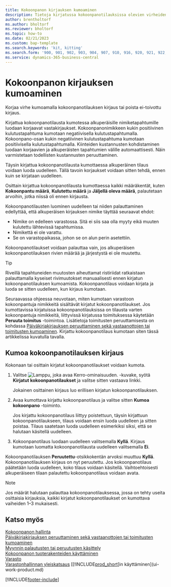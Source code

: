 ```yaml
---
title: Kokoonpanon kirjauksen kumoaminen
description: Tietoja kirjatussa kokoonpanotilauksissa olevien virheiden korjaamisesta.
author: brentholtorf
ms.author: bholtorf
ms.reviewer: bholtorf
ms.topic: how-to
ms.date: 02/21/2023
ms.custom: bap-template
ms.search.keywords: 'kit, kitting'
ms.search.form: '900, 901, 902, 903, 904, 907, 910, 916, 920, 921, 922, 923, 940, 941, 942, 930, 931, 932, 914, 915, 905'
ms.service: dynamics-365-business-central
---
```

# <a name="undo-assembly-posting"></a>Kokoonpanon kirjauksen kumoaminen

Korjaa virhe kumoamalla kokoonpanotilauksen kirjaus tai poista ei-toivottu kirjaus.

Kirjattua kokoonpanotilausta kumotessa alkuperäisille nimiketapahtumille luodaan korjaavat vastakirjaukset. Kokoonpanonimikkeen kukin positiivinen kulutustapahtuma kumotaan negatiivisella kulutustapahtumalla. Kokoonpano-osan kukin negatiivinen kulutustapahtuma kumotaan positiivisella kulutustapahtumalla. Kiinteiden kustannusten kohdistaminen luodaan korjaavien ja alkuperäisten tapahtumien välille automaattisesti. Näin varmistetaan todellisten kustannusten peruuttaminen.  

Täysin kirjattua kokoonpanotilausta kumottaessa alkuperäinen tilaus voidaan luoda uudelleen. Tällä tavoin korjaukset voidaan sitten tehdä, ennen kuin se kirjataan uudelleen.  

Osittain kirjattua kokoonpanotilausta kumottaessa kaikki määräkentät, kuten **Kokoonpantu määrä**, **Kulutettu määrä** ja **Jäljellä oleva määrä**, palautetaan arvoihin, jotka niissä oli ennen kirjausta.  

Kokoonpanotilausten luominen uudelleen tai niiden palauttaminen edellyttää, että alkuperäisen kirjauksen nimike täyttää seuraavat ehdot:  

* Nimike on edelleen varastossa. Sitä ei siis saa olla myyty eikä muuten kulutettu lähtevissä tapahtumissa.  
* Nimikettä ei ole varattu.  
* Se on varastopaikassa, johon se on alun perin asetettiin.  

Kokoonpanotilaukset voidaan palauttaa vain, jos alkuperäisen kokoonpanotilauksen rivien määrää ja järjestystä ei ole muutettu.  

> [!TIP]  
> Riveillä tapahtuneiden muutosten aiheuttamat ristiriidat ratkaistaan palauttamalla kyseiset rivimuutokset manuaalisesti ennen kirjatun kokoonpanotilauksen kumoamista. Kokoonpanotilaus voidaan kirjata ja luoda se sitten uudelleen, kun kirjaus kumotaan.  

Seuraavassa ohjeessa neuvotaan, miten kumotaan varastoon kokoonpantuja nimikkeitä sisältävät kirjatut kokoonpanotilaukset. Jos kumottavissa kirjatuissa kokoonpanotilauksissa on tilausta varten kokoonpantuja nimikkeitä, liittyvissä kirjatussa toimituksessa käytetään **Peruuta toimitus** -toimintoa. Lisätietoja toimitusten peruuttamisesta on kohdassa [Päiväkirjakirjauksen peruuttaminen sekä vastaanottojen tai toimitusten kumoaminen](finance-how-reverse-journal-posting.md). Kirjattu kokoonpanotilaus kumotaan siten tässä artikkelissa kuvatulla tavalla.  

## <a name="to-undo-posting-of-an-assembly-order"></a>Kumoa kokoonpanotilauksen kirjaus

Kokonaan tai osittain kirjatut kokoonpanotilaukset voidaan kumota.

1. Valitse ![Lamppu, joka avaa Kerro-ominaisuuden.](media/ui-search/search_small.png "Kerro, mitä haluat tehdä") -kuvake, syötä **Kirjatut kokoonpanotilaukset** ja valitse sitten vastaava linkki.  

   Jokainen osittainen kirjaus luo erillisen kirjatun kokoonpanotilauksen.  
2. Avaa kumottava kirjattu kokoonpanotilaus ja valitse sitten **Kumoa kokoonpano** -toiminto.  

    Jos kirjattu kokoonpanotilaus liittyy poistettuun, täysin kirjattuun kokoonpanotilaukseen, tilaus voidaan ensin luoda uudelleen ja sitten poistaa. Tilaus saatetaan luoda uudelleen esimerkiksi siksi, että se halutaan käsitellä uudelleen.  
3. Kokoonpanotilaus luodaan uudelleen valitsemalla **Kyllä**. Kirjaus kumotaan luomatta kokoonpanotilausta uudelleen valitsemalla **Ei**.  

Kokoonpanotilauksen **Peruutettu**-otsikkokentän arvoksi muuttuu **Kyllä**. Kokoonpanotilauksen kirjaus on nyt peruutettu. Jos kokoonpanotilaus päätetään luoda uudelleen, koko tilaus voidaan käsitellä. Vaihtoehtoisesti alkuperäiseen tilaan palautettu kokoonpanotilaus voidaan avata.  

> [!NOTE]  
> Jos määrät halutaan palauttaa kokoonpanotilauksessa, jossa on tehty useita osittaisia kirjauksia, kaikki kirjatut kokoonpanotilaukset on kumottava vaiheiden 1–3 mukaisesti.  

## <a name="see-also"></a>Katso myös

[Kokoonpanon hallinta](assembly-assemble-items.md)  
[Päiväkirjakirjauksen peruuttaminen sekä vastaanottojen tai toimitusten kumoaminen](finance-how-reverse-journal-posting.md)  
[Myynnin palautusten tai peruutusten käsittely](sales-how-process-sales-returns-cancellations.md)  
[Kokoonpanon tuoterakenteiden käyttäminen](assembly-how-work-assembly-boms.md)  
[Varasto](inventory-manage-inventory.md)  
[Varastonhallinnan yleiskatsaus](design-details-warehouse-management.md)
[[!INCLUDE[prod_short](includes/prod_short.md)]in käyttäminen](ui-work-product.md)


[!INCLUDE[footer-include](includes/footer-banner.md)]
